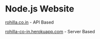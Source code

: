 # Node.js Website

[rohilla.co.in](https://rohilla.co.in) - API Based

[rohilla-co-in.herokuapp.com](https://rohilla-co-in.herokuapp.com) - Server Based
